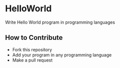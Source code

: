 # HelloWorld
Write Hello World program in programming languages

## How to Contribute
- Fork this repository
- Add your program in any programming language
- Make a pull request
